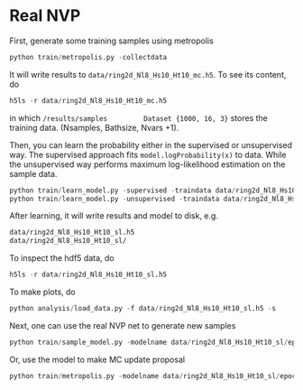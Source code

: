 

# Real NVP 

First, generate some training samples using metropolis

```python
python train/metropolis.py -collectdata
```

It will write results to `data/ring2d_Nl8_Hs10_Ht10_mc.h5`. To see its content, do 

```python
h5ls -r data/ring2d_Nl8_Hs10_Ht10_mc.h5
```

in which `/results/samples         Dataset {1000, 16, 3}` stores the training data. (Nsamples, Bathsize, Nvars +1). 

Then, you can learn the probability either in the supervised or unsupervised way. The supervised approach fits `model.logProbability(x)` to data. While the unsupervised way performs maximum log-likelihood estimation on the sample data.

```python
python train/learn_model.py -supervised -traindata data/ring2d_Nl8_Hs10_Ht10_mc.h5 
python train/learn_model.py -unsupervised -traindata data/ring2d_Nl8_Hs10_Ht10_mc.h5 
```

After learning, it will write results and model to disk, e.g. 

```bash
data/ring2d_Nl8_Hs10_Ht10_sl.h5
data/ring2d_Nl8_Hs10_Ht10_sl/
```

To inspect the hdf5 data, do 

```python
h5ls -r data/ring2d_Nl8_Hs10_Ht10_sl.h5
```

 To make plots, do 

```python
python analysis/load_data.py -f data/ring2d_Nl8_Hs10_Ht10_sl.h5 -s
```

Next, one can use the real NVP net to generate new samples

```python
python train/sample_model.py -modelname data/ring2d_Nl8_Hs10_Ht10_sl/epoch490
```

Or, use the model to make MC update proposal

```python
python train/metropolis.py -modelname data/ring2d_Nl8_Hs10_Ht10_sl/epoch490 
```

